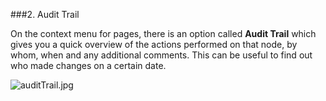 ###2. Audit Trail

On the context menu  for pages, there  is an option  called **Audit Trail** which gives you a quick overview of the actions performed on that  node, by whom, when and any additional comments. This can  be useful  to find out who made changes on a certain  date.

![auditTrail.jpg](images/auditTrail.jpg)